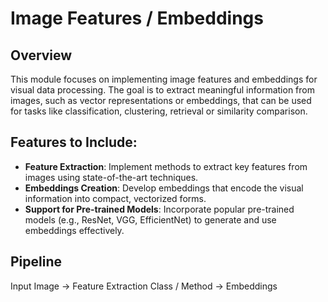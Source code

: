 # Image Features / Embeddings

## Overview

This module focuses on implementing image features and embeddings for visual data processing. The goal is to extract
meaningful information from images, such as vector representations or embeddings, that can be used for tasks like
classification, clustering, retrieval or similarity comparison.

## Features to Include:

- **Feature Extraction**: Implement methods to extract key features from images using state-of-the-art techniques.
- **Embeddings Creation**: Develop embeddings that encode the visual information into compact, vectorized forms.
- **Support for Pre-trained Models**: Incorporate popular pre-trained models (e.g., ResNet, VGG, EfficientNet) to
  generate and use embeddings effectively.

## Pipeline

Input Image -> Feature Extraction Class / Method -> Embeddings 

